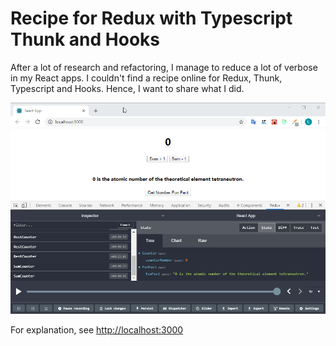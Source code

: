 # Recipe for Redux with Typescript Thunk and Hooks

After a lot of research and refactoring, I manage to reduce a lot of verbose in my React apps. 
I couldn't find a recipe online for Redux, Thunk, Typescript and Hooks. 
Hence, I want to share what I did.

![Farmers Market Finder Demo](AppScrenshot.gif)

For explanation, see [http://localhost:3000](http://localhost:3000) 
